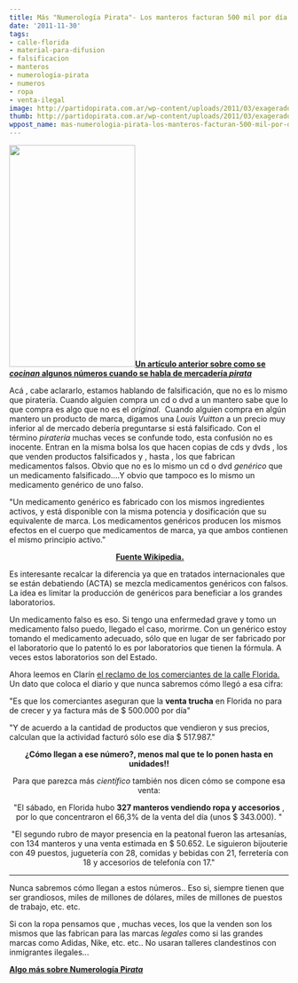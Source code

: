 ```yaml
---
title: Más "Numerología Pirata"- Los manteros facturan 500 mil por día!!!
date: '2011-11-30'
tags:
- calle-florida
- material-para-difusion
- falsificacion
- manteros
- numerologia-pirata
- numeros
- ropa
- venta-ilegal
image: http://partidopirata.com.ar/wp-content/uploads/2011/03/exagerado.jpg
thumb: http://partidopirata.com.ar/wp-content/uploads/2011/03/exagerado-150x150.jpg
wppost_name: mas-numerologia-pirata-los-manteros-facturan-500-mil-por-dia
---
```


<a href="http://partidopirata.com.ar/wp-content/uploads/2011/03/exagerado.jpg"><img class="aligncenter size-full wp-image-595" title="exagerado" src="http://partidopirata.com.ar/wp-content/uploads/2011/03/exagerado.jpg" alt="" width="227" height="400" /></a><strong><a href="http://partidopirata.com.ar/593/la-falsificacion-de-la-numerologia-pirata">Un artículo anterior sobre como se <em>cocinan</em> algunos números cuando se habla de mercadería <em>pirata</em></a></strong>

Acá , cabe aclararlo, estamos hablando de falsificación, que no es lo mismo que piratería. Cuando alguien compra un cd o dvd a un mantero sabe que lo que compra es algo que no es el <em>original.  </em>Cuando alguien compra en algún mantero un producto de marca, digamos una <em>Louis Vuitton </em>a un precio muy inferior al de mercado debería preguntarse si está falsificado.
Con el término <em>piratería </em>muchas veces se confunde todo, esta confusión no es inocente. Entran en la misma bolsa los que hacen copias de cds y dvds , los que venden productos falsificados y , hasta , los que fabrican medicamentos falsos. Obvio que no es lo mismo un cd o dvd <em>genérico </em>que un medicamento falsificado....Y obvio que tampoco es lo mismo un medicamento genérico de uno falso.

"Un medicamento genérico es fabricado con los mismos ingredientes activos, y está disponible con la misma potencia y dosificación que su equivalente de marca. Los medicamentos genéricos producen los mismos efectos en el cuerpo que medicamentos de marca, ya que ambos contienen el mismo principio activo."
<p style="text-align: center;"><strong> <a href="https://es.wikipedia.org/wiki/Medicamento_gen%C3%A9rico" target="_blank">Fuente Wikipedia.</a></strong></p>
<p style="text-align: left;">Es interesante recalcar la diferencia ya que en tratados internacionales que se están debatiendo (ACTA) se mezcla medicamentos genéricos con falsos. La idea es limitar la producción de genéricos para beneficiar a los grandes laboratorios.</p>
<p style="text-align: left;">Un medicamento falso es eso. Si tengo una enfermedad grave y tomo un medicamento falso puedo, llegado el caso, morirme. Con un genérico estoy tomando el medicamento adecuado, sólo que en lugar de ser fabricado por el laboratorio que lo patentó lo es por laboratorios que tienen la fórmula. A veces estos laboratorios son del Estado.</p>
<p style="text-align: left;">Ahora leemos en Clarín <a href="http://www.clarin.com/ciudades/Denuncian-manteros-facturan-mil-dia_0_600540049.html" target="_blank">el reclamo de los comerciantes de la calle Florida.</a> Un dato que coloca el diario y que nunca sabremos cómo llegó a esa cifra:</p>
<p style="text-align: left;">"Es que los comerciantes aseguran que la <strong>venta trucha</strong> en Florida no para de crecer y ya factura más de $ 500.000 por día"</p>
<p style="text-align: left;">"Y de acuerdo a la cantidad de productos que vendieron y sus precios, calculan que la actividad facturó sólo ese día $ 517.987."</p>
<p style="text-align: center;"><strong>¿Cómo llegan a ese número?, menos mal que te lo ponen hasta en unidades!!
</strong></p>
<p style="text-align: center;">Para que parezca más <em>científico </em>también nos dicen cómo se compone esa venta:</p>
<p style="text-align: center;">"El sábado, en Florida hubo <strong>327 manteros vendiendo ropa y accesorios</strong> , por lo que concentraron el 66,3% de la venta del día (unos $ 343.000). "</p>
<p style="text-align: center;">"El segundo rubro de mayor presencia en la peatonal fueron las artesanías, con 134 manteros y una venta estimada en $ 50.652. Le siguieron bijouterie con 49 puestos, juguetería con 28, comidas y bebidas con 21, ferretería con 18 y accesorios de telefonía con 17."</p>


<hr />

Nunca sabremos cómo llegan a estos números.. Eso si, siempre tienen que ser grandiosos, miles de millones de dólares, miles de millones de puestos de trabajo, etc. etc.

Si con la ropa pensamos que , muchas veces, los que la venden son los mismos que las fabrican para las marcas <em>legales</em> como si las grandes marcas como Adidas, Nike, etc. etc.. No usaran talleres clandestinos con inmigrantes ilegales...

<strong><a href="http://partidopirata.com.ar/593/la-falsificacion-de-la-numerologia-pirata">Algo más sobre Numerología Pi<em>rata</em></a></strong>
